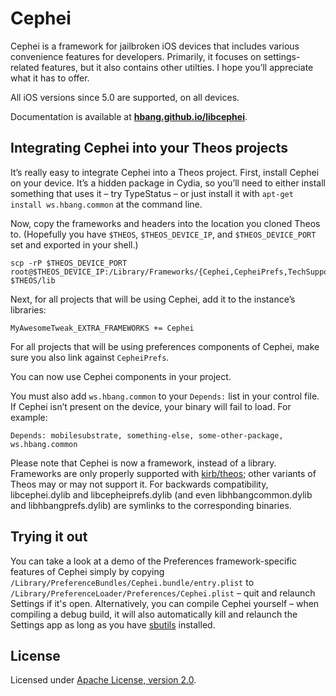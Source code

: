 # Cephei
Cephei is a framework for jailbroken iOS devices that includes various convenience features for developers. Primarily, it focuses on settings-related features, but it also contains other utilties. I hope you’ll appreciate what it has to offer.

All iOS versions since 5.0 are supported, on all devices.

Documentation is available at **[hbang.github.io/libcephei](https://hbang.github.io/libcephei/)**.

## Integrating Cephei into your Theos projects
It’s really easy to integrate Cephei into a Theos project. First, install Cephei on your device. It’s a hidden package in Cydia, so you’ll need to either install something that uses it – try TypeStatus – or just install it with `apt-get install ws.hbang.common` at the command line. 

Now, copy the frameworks and headers into the location you cloned Theos to. (Hopefully you have `$THEOS`, `$THEOS_DEVICE_IP`, and `$THEOS_DEVICE_PORT` set and exported in your shell.)

```
scp -rP $THEOS_DEVICE_PORT root@$THEOS_DEVICE_IP:/Library/Frameworks/{Cephei,CepheiPrefs,TechSupport}.framework $THEOS/lib
```

Next, for all projects that will be using Cephei, add it to the instance’s libraries:

```
MyAwesomeTweak_EXTRA_FRAMEWORKS += Cephei
```

For all projects that will be using preferences components of Cephei, make sure you also link against `CepheiPrefs`.

You can now use Cephei components in your project.

You must also add `ws.hbang.common` to your `Depends:` list in your control file. If Cephei isn’t present on the device, your binary will fail to load. For example:

```
Depends: mobilesubstrate, something-else, some-other-package, ws.hbang.common
```

Please note that Cephei is now a framework, instead of a library. Frameworks are only properly supported with [kirb/theos](https://github.com/kirb/theos); other variants of Theos may or may not support it. For backwards compatibility, libcephei.dylib and libcepheiprefs.dylib (and even libhbangcommon.dylib and libhbangprefs.dylib) are symlinks to the corresponding binaries.

## Trying it out
You can take a look at a demo of the Preferences framework-specific features of Cephei simply by copying `/Library/PreferenceBundles/Cephei.bundle/entry.plist` to `/Library/PreferenceLoader/Preferences/Cephei.plist` – quit and relaunch Settings if it's open. Alternatively, you can compile Cephei yourself – when compiling a debug build, it will also automatically kill and relaunch the Settings app as long as you have [sbutils](http://moreinfo.thebigboss.org/moreinfo/depiction.php?file=sbutilsDp) installed.

## License
Licensed under [Apache License, version 2.0](https://github.com/hbang/libcephei/blob/master/LICENSE.md).
